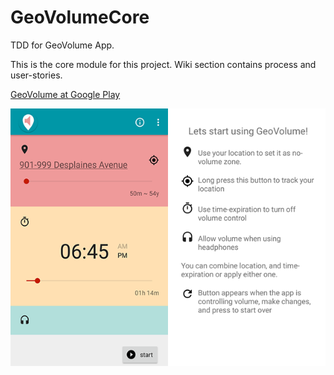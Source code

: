 # GeoVolumeCore
TDD for GeoVolume App.

This is the core module for this project. Wiki section contains process and user-stories.

[GeoVolume at Google Play](https://play.google.com/store/apps/details?id=info.juanmendez.geovolume)

![alt text](/art/banner.png)